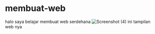 # membuat-web
halo saya belajar membuat web serdehana 
![Screenshot (4)](https://github.com/user-attachments/assets/fa7d34a7-5001-4a07-b560-8df8f64d8000)
ini tampilan web nya
